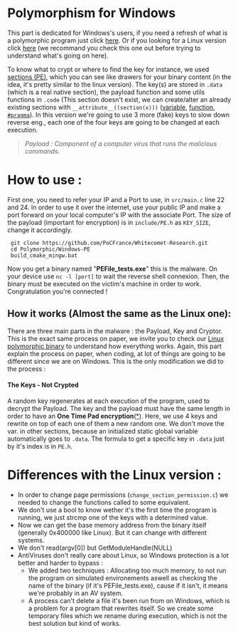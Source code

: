 # Polymorphism for Windows

This part is dedicated for Windows's users, if you need a refresh of what is a polymorphic program just click [here](https://github.com/PoCFrance/Whitecomet-Research/tree/master). Or if you looking for a Linux version click [here](https://github.com/PoCFrance/Whitecomet-Research/tree/master/Polymorphic/Linux-ELF) (we recommand you check this one out before trying to understand what's going on here).

To know what to crypt or where to find the key for instance, we used [sections (PE)](https://en.wikipedia.org/wiki/Portable_Executable#Layout), which you can see like drawers for your binary content (in the idea, it's pretty similar to the linux version). 
The key(s) are stored in `.data` (which is a real native section), the payload function and some utils functions in `.code` (This section doesn't exist, we can create/alter an already existing sections with `__attribute__((section(x)))` ([variable](http://www.keil.com/support/man/docs/armcc/armcc_chr1359124977848.htm), [function](http://www.keil.com/support/man/docs/armclang_ref/armclang_ref_chr1384876160481.htm), [`#pragma`](https://docs.microsoft.com/fr-fr/cpp/preprocessor/section?view=vs-2019)).
In this version we're going to use 3 more (fake) keys to slow down reverse eng., each one of the four keys are going to be changed at each execution.

> *Payload :
> Component of a computer virus that runs the malicious commands.*

# How to use :

First one, you need to refer your IP and a Port to use, in `src/main.c` line 22 and 24.
In order to use it over the internet, use your public IP and make a port forward on your local computer's IP with the associate Port.
The size of the payload (important for encryption) is in `include/PE.h` as `KEY_SIZE`, change it accordingly.

     git clone https://github.com/PoCFrance/Whitecomet-Research.git
     cd Polymorphic/Windows-PE
     build_cmake_mingw.bat 

Now you get a binary named "**PEFile_tests.exe**" this is the malware.
On your device use `nc -l [port]` to wait the reverse shell connexion.
Then, the binary must be executed on the victim's machine in order to work.
Congratulation you're connected !

## How it works (Almost the same as the Linux one):

There are three main parts in the malware : the Payload, Key and Cryptor. This is the exact same process on paper, we invite you to check our [Linux polymorphic binary]((https://github.com/PoCFrance/Whitecomet-Research/tree/master/Polymorphic/Linux-ELF)) to understand how everything works. Again, this part explain the process on paper, when coding, at lot of things are going to be different since we are on Windows. 
This is the only modification we did to the process :

#### The Keys - Not Crypted
A random key regenerates at each execution of the program, used to decrypt the Payload. The key and the payload must have the same length in order to have an **One Time Pad encryption**([\*](https://en.wikipedia.org/wiki/One-time_pad)).
Here, we use 4 keys and rewrite on top of each one of them a new random one. We don't move the var. in other sections, because an initialized static global variable automatically goes to `.data`. The formula to get a specific key in `.data` just by it's index is in `PE.h`.

# Differences with the Linux version :
- In order to change page permissions (`change_section_permission.c`) we needed to change the functions called to some equivalent.
- We don't use a bool to know wether it's the first time the program is running, we just strcmp one of the keys with a determined value.
- Now we can get the base memory address from the binary itself (generally 0x400000 like Linux). But it can change with different systems.
- We don't read(argv[0]) but GetModuleHandle(NULL)
- AntiViruses don't really care about Linux, so Windows protection is a lot better and harder to bypass : 
  - We added two techniques : Allocating too much memory, to not run the program on simulated environements aswell as checking the name of the binary (if it's PEFile_tests.exe), cause if it isn't, it means we're probably in an AV system.
  - A process can't delete a file it's been run from on Windows, which is a problem for a program that rewrites itself. So we create some temporary files which we rename during execution, which is not the best solution but kind of works.

